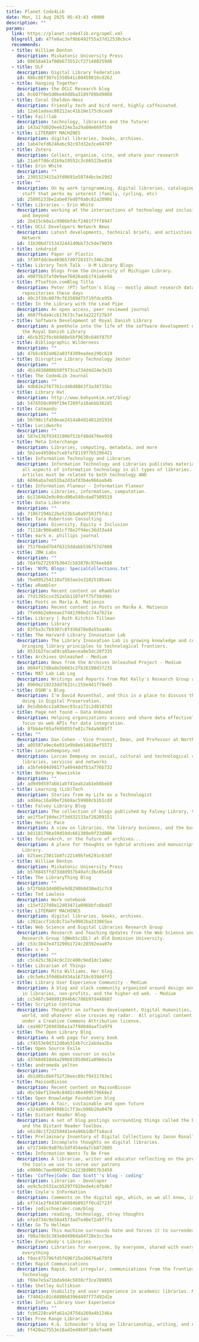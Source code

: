 ```yaml
---
title: Planet Code4Lib
date: Mon, 11 Aug 2025 05:43:43 +0000
description: ""
params:
  link: https://planet.code4lib.org/opml.xml
  blogroll_id: 47fe0ac3ef9bb492f55a37d12530cbc4
  recommends:
  - title: William Denton
    description: Miskatonic University Press
    id: 08658a61af08b673552cf271400259d6
  - title: DLF
    description: Digital Library Federation
    id: 08bc88f307e1558b41c80459016cd262
  - title: Hanging Together
    description: the OCLC Research blog
    id: 0c607f0e5d0be40d8ba3189709bd9000
  - title: Coral Sheldon-Hess
    description: Friendly tech and bird nerd, highly caffeinated.
    id: 12a61adeac88212ac41b10e175c6cee9
  - title: Fail!lab
    description: technology, libraries and the future!
    id: 143a27d020ee6324e3a29a80e669f556
  - title: LITERARY MACHINES
    description: digital libraries, books, archives.
    id: 1ab47efd6246ebc92c97d32e3ce0470f
  - title: Zotero
    description: Collect, organize, cite, and share your research
    id: 21a6f7d6cd1b9a19552c3c66522be816
  - title: Erin White
    description: ""
    id: 2305323415a3fd0691e58744bcbe29d2
  - title: ""
    description: On my work (programming, digital libraries, cataloging) and other
      stuff that perks my interest (family, cycling, etc)
    id: 25895233be2abe07ed8f0a0c82a2090d
  - title: Libraries – Erin White
    description: working at the intersections of technology and inclusion. PVD, RVA
      and beyond
    id: 2b415c60a1c9986bfdcf2481f7ff8947
  - title: OCLC Developers Network News
    description: Latest developments, technical briefs, and activities at Developer
      Network
    id: 31b30bd7153432441d0bb73c5de79039
  - title: inkdroid
    description: Paper or Plastic
    id: 3f30fddcbe469657d0728337c346c2b0
  - title: Library Tech Talk - U-M Library Blogs
    description: Blogs from the University of Michigan Library.
    id: 40075b37af0e9ae76026aeb1f41a6e96
  - title: PTsefton.comBlog Title
    description: Peter (PT) Sefton's blog -- mostly about research data and archival
      repositories these days
    id: 40c3f39c0079cf63589d75f19fdce95b
  - title: In the Library with the Lead Pipe
    description: An open access, peer reviewed journal
    id: 4607fbda4ccb17673c7ae3a222f27b3f
  - title: Software Development at Royal Danish Library
    description: A peekhole into the life of the software development department at
      the Royal Danish Library
    id: 46cb352fbcbb9d8e5bf9630c646f875f
  - title: Bibliographic Wilderness
    description: ""
    id: 47b6c692a062a03f4309eedee290c619
  - title: Disruptive Library Technology Jester
    description: ""
    id: 4b14030800b50f973ca734d4d24e3e35
  - title: The Code4Lib Journal
    description: ""
    id: 4db82e2f67761cd46d8863f3a38735bc
  - title: Library Hat
    description: http://www.bohyunkim.net/blog/
    id: 5476558c099f19e7209fa18abbb362d1
  - title: Catmandu
    description: ""
    id: 56f98c1fa59eae2414a8dd14812d193d
  - title: Lucidworks
    description: ""
    id: 587e136f93431906f51bf48d470ee950
  - title: Meta Interchange
    description: Libraries, computing, metadata, and more
    id: 5b2ae49586e7ce8faf811977b5296421
  - title: Information Technology and Libraries
    description: Information Technology and Libraries publishes material related to
      all aspects of information technology in all types of libraries. For consideration,
      articles must be related to both technology AND
    id: 6696aba7eb51ba2d3afd3b4e966aab4b
  - title: Information Flaneur - Information Flaneur
    description: Libraries, information, computation.
    id: 6c2164b2e9c0dcd90a540cdad7509519
  - title: Data Liberate
    description: ""
    id: 71067194b22be523b5a0a97583f5fdc2
  - title: Tara Robertson Consulting
    description: Diversity, Equity + Inclusion
    id: 71118c966a601cf78e2f94ec36d33a44
  - title: mark e. phillips journal
    description: ""
    id: 751f0abd7b4f6315ddabb536757d7608
  - title: ZBW Labs
    description: ""
    id: 764fb272597b3047c583870c976eeb88
  - title: 'NYPL Blogs: SpecialCollections.txt'
    description: ""
    id: 7ba095254118af563ae2e3182518ba4c
  - title: eRambler
    description: Recent content on eRambler
    id: 7fd1395cce352a5b11074ff75f50d9dc
  - title: Posts on María A. Matienzo
    description: Recent content in Posts on MarÃa A. Matienzo
    id: 7fe66b2e0eeae27d41398e2c74a7621e
  - title: Library | Ruth Kitchin Tillman
    description: Library
    id: 83f6a3c7b9307c8fd36d78e0a55aa46c
  - title: The Harvard Library Innovation Lab
    description: The Library Innovation Lab is growing knowledge and community by
      bringing library principles to technological frontiers.
    id: 8531b2faca69ca85aecea8e5dc20f335
  - title: Archives Unleashed - Medium
    description: News from the Archives Unleashed Project - Medium
    id: 8604f17d8ade5b663c2fb26190d37235
  - title: MAT Lab Lab Log
    description: Writings and Reports from Mat Kelly's Research Group at Drexel CCI
    id: 8960e219233dd7622cc155e441f79e65
  - title: DSHR's Blog
    description: I'm David Rosenthal, and this is a place to discuss the work I'm
      doing in Digital Preservation.
    id: 8e1dbb4cc2a83eec93ca171c2d8107d3
  - title: Page not found – Data Unbound
    description: Helping organizations access and share data effectively.  Special
      focus on web APIs for data integration.
    id: 8fbb4ef65af695055fe81c764a9d85f7
  - title: ""
    description: Dan Cohen - Vice Provost, Dean, and Professor at Northeastern University
    id: a05587a9ec6e031e9b8eb14616ef5573
  - title: LorcanDempsey.net
    description: Lorcan Dempsey on social, cultural and technological contexts of
      libraries, services and networks
    id: a3bfe604d98177a4944ddfb1a776b732
  - title: Bethany Nowviskie
    description: ""
    id: ad9d9d597abb1abf41eab2ab1eb8beb0
  - title: Learning (Lib)Tech
    description: Stories from my Life as a Technologist
    id: add4ac16a90ef26b9ac59980cb1b1cdd
  - title: Falvey Library Blog
    description: The collection of blogs published by Falvey Library, Villanova University
    id: ae1f5af10dec2f3dd32133af20209151
  - title: Hectic Pace
    description: A view on libraries, the library business, and the business of libraries
    id: b0318179ba59d59dc661309e9f23d806
  - title: futureArch, or the future of archives...
    description: A place for thoughts on hybrid archives and manuscripts at the Bodleian
      Library.
    id: b25aec23011b8fc22149bfe6291c63df
  - title: William Denton
    description: Miskatonic University Press
    id: b570845ffd73ddd937b40afc3bc05e58
  - title: The LibraryThing Blog
    description: ""
    id: bf2fbbb3d4005e9d8290b8d30ed1c7c8
  - title: Ted Lawless
    description: Work notebook
    id: c15ef227d8e12d03471a096bbfc6bdd7
  - title: LITERARY MACHINES
    description: digital libraries, books, archives.
    id: c202accf1dc0c71e7e9902ba333065ea
  - title: Web Science and Digital Libraries Research Group
    description: Research and Teaching Updates from the Web Science and Digital Libraries
      Research Group (@WebSciDL) at Old Dominion University.
    id: c53c3b47e473290b1724c28592eaa07e
  - title: x + 3
    description: ""
    id: c5c425c3624c0c22c400c9ed1dc1a0ec
  - title: Librarian of Things
    description: Mita Williams. Her blog.
    id: c9c5e6c3f0d6b4934a16719c0394dff2
  - title: Library User Experience Community - Medium
    description: A blog and slack community organized around design and the user experience
      in libraries, non-profits, and the higher-ed web. - Medium
    id: cc546fc948991994b6c786b97d448687
  - title: Scriptio Continua
    description: Thoughts on software development, Digital Humanities, the ancient
      world, and whatever else crosses my radar.  All original content herein is licensed
      under a Creative Commons Attribution license.
    id: cea907f26903b6a1a7f98040aaf2a979
  - title: The Open Library Blog
    description: A web page for every book
    id: cf4553e9d312d0ab314b7cc2abdaa2ba
  - title: Open Source Exile
    description: An open sourcer in exile
    id: d37684010d4a290b9185d0d1a8966e3a
  - title: andromeda yelton
    description: ""
    id: db1d85c6b6f52f26eec09cf9431703e1
  - title: MaisonBisson
    description: Recent content on MaisonBisson
    id: dbc58ef134e9c8402c46e409579668e2
  - title: Open Knowledge Foundation blog
    description: A fair, sustainable and open future
    id: e324a05989498b1c7f3ecb96b10a0470
  - title: Distant Reader Blog
    description: A set of blog postings surrounding things called the Distant Reader
      and the Distant Reader Toolbox.
    id: e61d8c1f2d258481e4a96b1dbffa8acd
  - title: Preliminary Inventory of Digital Collections by Jason Ronallo
    description: Incomplete thoughts on digital libraries.
    id: e717348c9a076c5df454eda7cb872605
  - title: Information Wants To Be Free
    description: A librarian, writer and educator reflecting on the profession and
      the tools we use to serve our patrons
    id: e9800c7aed609fd21e2238d0057b3450
  - title: 'Coffee|Code: Dan Scott''s blog - coding'
    description: Librarian · Developer
    id: ee9c5cb531acb5297f826ede4c4fb4b7
  - title: Coyle's InFormation
    description: Comments on the digital age, which, as we all know, is 42.
    id: ef741e2f84307a6894b092ff0cd2723f
  - title: jodischneider.com/blog
    description: reading, technology, stray thoughts
    id: efed734c9e58a4573ad7e40e72a9fffa
  - title: Go To Hellman
    description: This machine surrounds hate and forces it to surrender.
    id: f00a7de3c383e0d490da84728e3cc3ea
  - title: Everybody's Libraries
    description: Libraries for everyone, by everyone, shared with everyone, about
      everything
    id: f0ac475796fd5f696f25e26676a679f8
  - title: Rapid Communications
    description: Rapid, but irregular, communications from the frontiers of Library
      Technology
    id: f69e7e5a71bda9d4c5030cf3ce789055
  - title: Shelley Gullikson
    description: Usability and user experience in academic libraries. Mine mostly.
    id: f74041c01c6880b8396d497f77492d2e
  - title: Influx Library User Experience
    description: ""
    id: fcb6228ca9fa61a2475da269a4b1246a
  - title: Free Range Librarian
    description: K.G. Schneider's blog on librarianship, writing, and everything else
    id: ff420a27553e18ad2ed4b9f1b8cfee69
---
```

